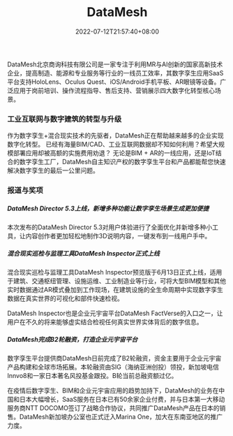﻿---
weight: 
title: "DataMesh"
description: "DataMesh北京商询科技有限公司是一家专注于利用MR与AI创新的国家高新技术企业，提高制造、能源和专业服务等行业的一线员工效率，其数字孪生应用SaaS平台支持HoloLens、Oculus Quest、iOS/Android手机平板、AR眼镜等设备。广泛应用于岗前培训、操作流程指导、售后支持、营销展示四大数字化转型核心场景。"
date: 2022-07-12T21:57:40+08:00
lastmod: 2022-07-12T16:45:40+08:00
draft: false
authors: ["MineW"]
featuredImage: "241.jpg"
link: "https://www.datamesh.com.cn/"
tags: ["DataMesh","数字孪生"]
categories: ["navigation"]
navigation: ["数字孪生"]
lightgallery: true
toc: true
pinned: false
recommend: false
recommend1: false
---
DataMesh北京商询科技有限公司是一家专注于利用MR与AI创新的国家高新技术企业，提高制造、能源和专业服务等行业的一线员工效率，其数字孪生应用SaaS平台支持HoloLens、Oculus Quest、iOS/Android手机平板、AR眼镜等设备。广泛应用于岗前培训、操作流程指导、售后支持、营销展示四大数字化转型核心场景。

### 工业互联网与数字建筑的转型与升级

作为数字孪生+混合现实技术的先驱者，DataMesh正在帮助越来越多的企业实现数字化转型。
已经有海量BIM/CAD、工业互联网数据却不知如何利用？希望大规模部署应用却被高额的实施费用劝退？
无论是BIM + AR的一线应用，还是IoT结合的数字孪生工厂，DataMesh自主知识产权的数字孪生平台和产品都能帮您快速解决数字孪生的最后一公里问题。

### 报道与奖项

##### DataMesh Director 5.3上线，新增多种功能让数字孪生场景生成更加便捷

本次发布的DataMesh Director 5.3对用户体验进行了全面优化并新增多种小工具，让内容创作者更加轻松地制作3D说明内容，一键发布到一线用户手中。

##### 混合现实巡检与监理工具DataMesh Inspector正式上线

混合现实巡检与监理工具DataMesh Inspector预览版于6月13日正式上线，适用于建筑、交通枢纽管理、设施运维、工业制造业等行业，可将大型BIM模型和其他实时数据通过AR模式叠加到工作现场，在建筑设施的全生命周期中实现数字孪生数据在真实世界的可视化和部件快速检视。

DataMesh Inspector也是企业元宇宙平台DataMesh FactVerse的入口之一，让用户在不久的将来能够虚实结合检视任何真实世界实体背后的数字信息。

##### DataMesh完成B2轮融资，打造企业元宇宙平台

数字孪生平台提供商DataMesh日前完成了B2轮融资，资金主要用于企业元宇宙产品构建和全球市场拓展。本轮融资由SIG（海纳亚洲创投）领投，新加坡电信Innvo8和一家日本著名风投基金跟投。B轮当前总融资额过亿。

在疫情后数字孪生、BIM和企业元宇宙应用的趋势加持下，DataMesh的业务在中国和日本大幅增长，SaaS服务在日本已有50余家企业付费，并与日本第一大移动服务商NTT DOCOMO签订了战略合作协议，共同推广DataMesh产品在日本的销售。DataMesh新加坡办公室也正式迁入Marina One，加大在东南亚地区的推广力度。